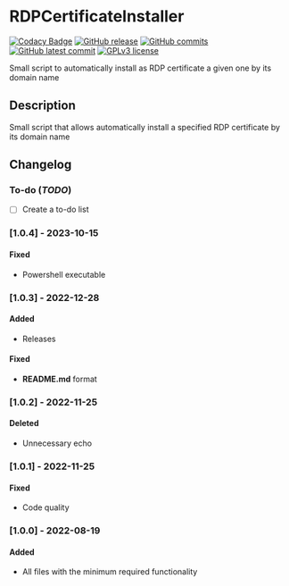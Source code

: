 # RDPCertificateInstaller
[![Codacy Badge](https://app.codacy.com/project/badge/Grade/b595e614864f42fea44f6ee05d4ffe9b)](https://www.codacy.com/gh/Veltys/RDPCertificateInstaller/dashboard?utm_source=github.com&amp;utm_medium=referral&amp;utm_content=Veltys/RDPCertificateInstaller&amp;utm_campaign=Badge_Grade)
[![GitHub release](https://img.shields.io/github/release/Veltys/RDPCertificateInstaller.svg)](https://GitHub.com/Veltys/RDPCertificateInstaller/releases/)
[![GitHub commits](https://badgen.net/github/commits/Veltys/RDPCertificateInstaller)](https://GitHub.com/Veltys/RDPCertificateInstaller/commit/)
[![GitHub latest commit](https://badgen.net/github/last-commit/Veltys/RDPCertificateInstaller)](https://GitHub.com/Veltys/RDPCertificateInstaller/commit/)
[![GPLv3 license](https://img.shields.io/badge/License-GPLv3-blue.svg)](https://github.com/Veltys/RDPCertificateInstaller/blob/master/LICENSE)

Small script to automatically install as RDP certificate a given one by its domain name

## Description
Small script that allows automatically install a specified RDP certificate by its domain name

## Changelog
### To-do (*TODO*)
- [ ] Create a to-do list

### [1.0.4] - 2023-10-15
#### Fixed
- Powershell executable

### [1.0.3] - 2022-12-28
#### Added
- Releases

#### Fixed
- **README.md** format

### [1.0.2] - 2022-11-25
#### Deleted
- Unnecessary echo

### [1.0.1] - 2022-11-25
#### Fixed
- Code quality

### [1.0.0] - 2022-08-19
#### Added
- All files with the minimum required functionality